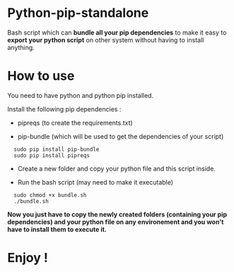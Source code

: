 # Python-pip-standalone
Bash script which can **bundle all your pip dependencies** to make it easy to **export your python script** on other system without having to install anything. 

# How to use 

You need to have python and python pip installed.

Install the following pip dependencies : 
  
* pipreqs (to create the requirements.txt)

* pip-bundle (which will be used to get the dependencies of your script)

```
  sudo pip install pip-bundle
  sudo pip install pipreqs
```

* Create a new folder and copy your python file and this script inside.

* Run the bash script (may need to make it executable)

```
  sudo chmod +x bundle.sh
  ./bundle.sh
```

**Now you just have to copy the newly created folders (containing your pip dependencies) and your python file on any environement and you won't have to install them to execute it.**

# Enjoy !
